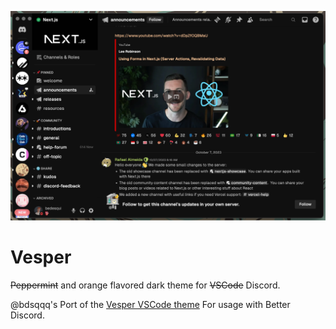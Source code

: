 ![Screenshot](./vesper.png)

# Vesper

~~Peppermint~~ and orange flavored dark theme for ~~VSCode~~ Discord.

@bdsqqq's Port of the [Vesper VSCode theme](https://github.com/raunofreiberg/vesper/tree/main) For usage with Better Discord.
